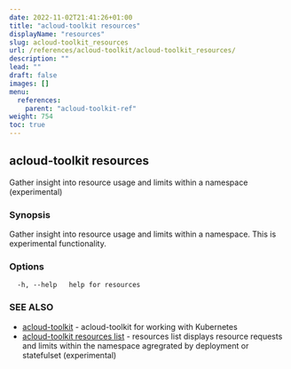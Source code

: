 ```yaml
---
date: 2022-11-02T21:41:26+01:00
title: "acloud-toolkit resources"
displayName: "resources"
slug: acloud-toolkit_resources
url: /references/acloud-toolkit/acloud-toolkit_resources/
description: ""
lead: ""
draft: false
images: []
menu:
  references:
    parent: "acloud-toolkit-ref"
weight: 754
toc: true
---
```

## acloud-toolkit resources

Gather insight into resource usage and limits within a namespace (experimental)

### Synopsis

Gather insight into resource usage and limits within a namespace. This is experimental functionality.

### Options

```
  -h, --help   help for resources
```

### SEE ALSO

* [acloud-toolkit](/references/acloud-toolkit/acloud-toolkit/)	 - acloud-toolkit for working with Kubernetes
* [acloud-toolkit resources list](/references/acloud-toolkit/acloud-toolkit_resources_list/)	 - resources list displays resource requests and limits within the namespace agregrated by deployment or statefulset (experimental)

